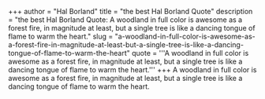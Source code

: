 +++
author = "Hal Borland"
title = "the best Hal Borland Quote"
description = "the best Hal Borland Quote: A woodland in full color is awesome as a forest fire, in magnitude at least, but a single tree is like a dancing tongue of flame to warm the heart."
slug = "a-woodland-in-full-color-is-awesome-as-a-forest-fire-in-magnitude-at-least-but-a-single-tree-is-like-a-dancing-tongue-of-flame-to-warm-the-heart"
quote = '''A woodland in full color is awesome as a forest fire, in magnitude at least, but a single tree is like a dancing tongue of flame to warm the heart.'''
+++
A woodland in full color is awesome as a forest fire, in magnitude at least, but a single tree is like a dancing tongue of flame to warm the heart.
